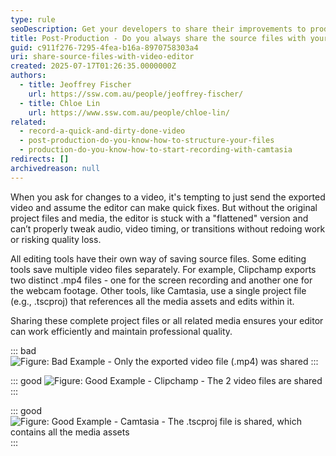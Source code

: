 ```yaml
---
type: rule
seoDescription: Get your developers to share their improvements to products on social media.
title: Post-Production - Do you always share the source files with your video editor?
guid: c911f276-7295-4fea-b16a-8970758303a4
uri: share-source-files-with-video-editor
created: 2025-07-17T01:26:35.0000000Z
authors:
  - title: Jeoffrey Fischer
    url: https://ssw.com.au/people/jeoffrey-fischer/
  - title: Chloe Lin
    url: https://www.ssw.com.au/people/chloe-lin/
related:
  - record-a-quick-and-dirty-done-video
  - post-production-do-you-know-how-to-structure-your-files
  - production-do-you-know-how-to-start-recording-with-camtasia
redirects: []
archivedreason: null
---
```


When you ask for changes to a video, it's tempting to just send the exported video and assume the editor can make quick fixes. But without the original project files and media, the editor is stuck with a "flattened" version and can’t properly tweak audio, video timing, or transitions without redoing work or risking quality loss.

<!-- endintro -->

All editing tools have their own way of saving source files. Some editing tools save multiple video files separately. For example, Clipchamp exports two distinct .mp4 files - one for the screen recording and another one for the webcam footage. Other tools, like Camtasia, use a single project file (e.g., .tscproj) that references all the media assets and edits within it.

Sharing these complete project files or all related media ensures your editor can work efficiently and maintain professional quality.

::: bad
![Figure: Bad Example - Only the exported video file (.mp4) was shared](bad-example-one-video-file.png)
:::

::: good
![Figure: Good Example - Clipchamp - The 2 video files are shared](good-example-two-video-files.png)
:::

::: good
![Figure: Good Example - Camtasia - The .tscproj file is shared, which contains all the media assets](good-example-project-file.png)
:::
